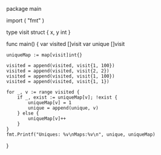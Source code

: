 package main

import (
	"fmt"
)

type visit struct {
	x, y int
}

func main() {
	var visited []visit
	var unique []visit

	uniqueMap := map[visit]int{}

	visited = append(visited, visit{1, 100})
	visited = append(visited, visit{2, 2})
	visited = append(visited, visit{1, 100})
	visited = append(visited, visit{1, 1})

	for _, v := range visited {
		if _, exist := uniqueMap[v]; !exist {
			uniqueMap[v] = 1
			unique = append(unique, v)
		} else {
			uniqueMap[v]++
		}
	}
	fmt.Printf("Uniques: %v\nMaps:%v\n", unique, uniqueMap)
}
